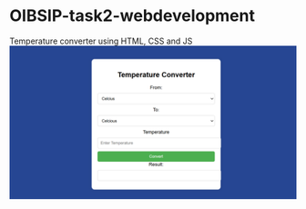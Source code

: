 # OIBSIP-task2-webdevelopment
Temperature converter using HTML, CSS and JS
![image alt](https://github.com/Niki77T/OIBSIP-task2-webdevelopment/blob/802f759928f8dbdbbefea8cad4a933ef0dc41d3e/temperature%20converter.png)
